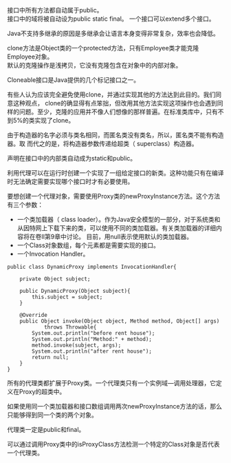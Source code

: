 接口中所有方法都自动属于public。  
接口中的域将被自动设为public static final。
一个接口可以extend多个接口。

Java不支持多继承的原因是多继承会让语言本身变得非常复杂，效率也会降低。

clone方法是Object类的一个protected方法，只有Employee类才能克隆Employee对象。  
默认的克隆操作是浅拷贝，它没有克隆包含在对象中的内部对象。  

Cloneable接口是Java提供的几个标记接口之一。

有些人认为应该完全避免使用clone，并通过实现其他的方法达到此目的。我们同意这种观点， clone的确显得有点笨拙，但改用其他方法实现这项操作也会遇到同样的问题。至少，克隆的应用并不像人们想像的那样普遍。在标准类库中，只有不到5%的类实现了clone。

由于构造器的名字必须与类名相同，而匿名类没有类名，所以，匿名类不能有构造器。取
而代之的是，将构造器参数传递给超类（ superclass）构造器。

声明在接口中的内部类自动成为static和public。

利用代理可以在运行时创建一个实现了一组给定接口的新类。这种功能只有在编译时无法确定需要实现哪个接口时才有必要使用。

要想创建一个代理对象，需要使用Proxy类的newProxyInstance方法。这个方法有三个参数：
  
- 一个类加载器（ class loader）。作为Java安全模型的一部分，对于系统类和从因特网上下载下来的类，可以使用不同的类加载器。有关类加载器的详细内容将在卷II第9章中讨论。
目前，用null表示使用默认的类加载器。  
- 一个Class对象数组，每个元素都是需要实现的接口。  
- 一个Invocation Handler。  

```
public class DynamicProxy implements InvocationHandler{ 

    private Object subject;
    
    public DynamicProxy(Object subject){
        this.subject = subject;
    }
    
    @Override
    public Object invoke(Object object, Method method, Object[] args)
            throws Throwable{
        System.out.println("before rent house");
        System.out.println("Method:" + method);
        method.invoke(subject, args);
        System.out.println("after rent house");
        return null;
    }
}
```

所有的代理类都扩展于Proxy类。一个代理类只有一个实例域—调用处理器，它定义在Proxy的超类中。

如果使用同一个类加载器和接口数组调用两次newProxyInstance方法的话，那么只能够得到同一个类的两个对象。

代理类一定是public和final。

可以通过调用Proxy类中的isProxyClass方法检测一个特定的Class对象是否代表一个代理类。

